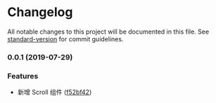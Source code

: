 # Changelog

All notable changes to this project will be documented in this file. See [standard-version](https://github.com/conventional-changelog/standard-version) for commit guidelines.

### 0.0.1 (2019-07-29)


### Features

* 新增 Scroll 组件 ([f52bf42](https://github.com/zoux/components/commit/f52bf42))

